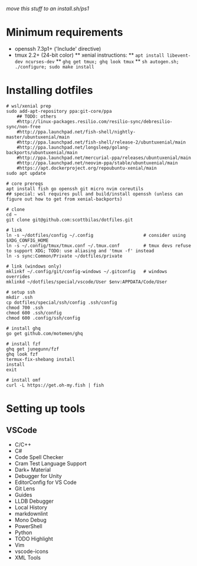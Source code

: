_move this stuff to an install.sh/ps1_

# Minimum requirements

* openssh 7.3p1+ ('Include' directive)
* tmux 2.2+ (24-bit color)
** xenial instructions:
** `apt install libevent-dev ncurses-dev`
** `ghq get tmux; ghq look tmux`
** `sh autogen.sh; ./configure; sudo make install`

# Installing dotfiles

```
# wsl/xenial prep
sudo add-apt-repository ppa:git-core/ppa
    ## TODO: others
    #http://linux-packages.resilio.com/resilio-sync/debresilio-sync/non-free
    #http://ppa.launchpad.net/fish-shell/nightly-master/ubuntuxenial/main
    #http://ppa.launchpad.net/fish-shell/release-2/ubuntuxenial/main
    #http://ppa.launchpad.net/longsleep/golang-backports/ubuntuxenial/main
    #http://ppa.launchpad.net/mercurial-ppa/releases/ubuntuxenial/main
    #http://ppa.launchpad.net/neovim-ppa/stable/ubuntuxenial/main
    #https://apt.dockerproject.org/repoubuntu-xenial/main
sudo apt update

# core prereqs
apt install fish go openssh git micro nvim coreutils
## special: wsl requires pull and build/install openssh (unless can figure out how to get from xenial-backports)

# clone
cd ~
git clone git@github.com:scottbilas/dotfiles.git

# link
ln -s ~/dotfiles/config ~/.config                   # consider using $XDG_CONFIG_HOME
ln -s ~/.config/tmux/tmux.conf ~/.tmux.conf         # tmux devs refuse to support XDG; TODO: use aliasing and 'tmux -f' instead
ln -s sync:Common/Private ~/dotfiles/private

# link (windows only)
mklinkf ~/.config/git/config-windows ~/.gitconfig   # windows overrides
mklinkd ~/dotfiles/special/vscode/User $env:APPDATA/Code/User

# setup ssh
mkdir .ssh
cp dotfiles/special/ssh/config .ssh/config
chmod 700 .ssh
chmod 600 .ssh/config
chmod 600 .config/ssh/config

# install ghq
go get github.com/motemen/ghq

# install fzf
ghq get junegunn/fzf
ghq look fzf
termux-fix-shebang install
install
exit

# install omf
curl -L https://get.oh-my.fish | fish
```

# Setting up tools

## VSCode

* C/C++
* C#
* Code Spell Checker
* Cram Test Language Support
* Dark+ Material
* Debugger for Unity
* EditorConfig for VS Code
* Git Lens
* Guides
* LLDB Debugger
* Local History
* markdownlint
* Mono Debug
* PowerShell
* Python
* TODO Highlight
* Vim
* vscode-icons
* XML Tools
